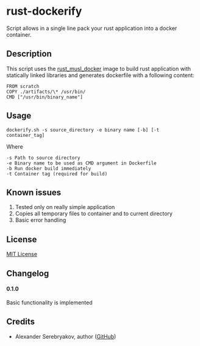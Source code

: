 # rust-dockerify

Script allows in a single line pack your rust application into a docker container.

## Description

This script uses the [rust_musl_docker](https://github.com/golddranks/rust_musl_docker)
image to build rust application with statically linked libraries and generates dockerfile
with a following content:

```
FROM scratch
COPY ./artifacts/\* /usr/bin/
CMD ["/usr/bin/binary_name"]
```

## Usage

```
dockerify.sh -s source_directory -e binary name [-b] [-t container_tag]
```

Where

```
-s Path to source directory
-e Binary name to be used as CMD argument in Dockerfile
-b Run docker build immediately
-t Container tag (required for build)
```

## Known issues

  1. Tested only on really simple application
  2. Copies all temporary files to container and to current directory
  3. Basic error handling

## License

[MIT License](https://opensource.org/licenses/MIT)

## Changelog

#### 0.1.0

Basic functionality is implemented

## Credits

  * Alexander Serebryakov, author ([GitHub](https://github.com/aserebryakov))

